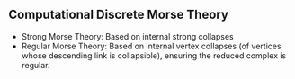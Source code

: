 ## Computational Discrete Morse Theory

- Strong Morse Theory: Based on internal strong collapses
- Regular Morse Theory: Based on internal vertex collapses (of vertices whose descending link is collapsible), ensuring the reduced complex is regular.
